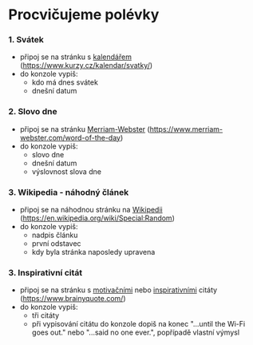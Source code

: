 # Procvičujeme polévky

### 1. Svátek
- připoj se na stránku s [kalendářem](https://www.kurzy.cz/kalendar/svatky/) (https://www.kurzy.cz/kalendar/svatky/)
- do konzole vypiš:
  - kdo má dnes svátek
  - dnešní datum

### 2. Slovo dne
- připoj se na stránku [Merriam-Webster](https://www.merriam-webster.com/word-of-the-day) (https://www.merriam-webster.com/word-of-the-day)
- do konzole vypiš:
  - slovo dne
  - dnešní datum
  - výslovnost slova dne

### 3. Wikipedia - náhodný článek
- připoj se na náhodnou stránku na [Wikipedii](https://en.wikipedia.org/wiki/Special:Random) (https://en.wikipedia.org/wiki/Special:Random)
- do konzole vypiš:
  - nadpis článku
  - první odstavec
  - kdy byla stránka naposledy upravena

### 3. Inspirativní citát
- připoj se na stránku s [motivačními](https://www.brainyquote.com/topics/motivational-quotes) nebo [inspirativními](https://www.brainyquote.com/topics/inspirational-quotes) citáty (https://www.brainyquote.com/)
- do konzole vypiš:
  - tři citáty
  - při vypisování citátu do konzole dopiš na konec "...until the Wi-Fi goes out." nebo "...said no one ever.", popřípadě vlastní výmysl
